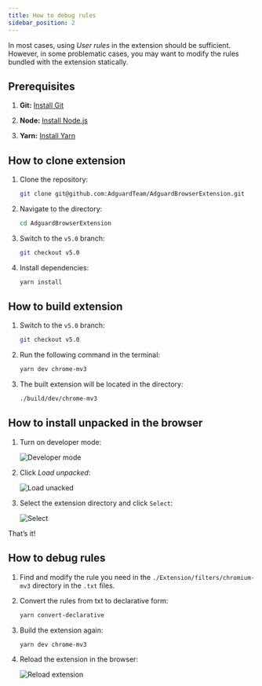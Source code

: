 ```yaml
---
title: How to debug rules
sidebar_position: 2
---
```


In most cases, using *User rules* in the extension should be sufficient. However, in some problematic cases, you may want to modify the rules bundled with the extension statically.

## Prerequisites

1. **Git:** [Install Git](https://git-scm.com/book/en/v2/Getting-Started-Installing-Git)

1. **Node:** [Install Node.js](https://nodejs.org/en/download/package-manager)

1. **Yarn:** [Install Yarn](https://classic.yarnpkg.com/lang/en/docs/install)

## How to clone extension

1. Clone the repository:

    ```bash
    git clone git@github.com:AdguardTeam/AdguardBrowserExtension.git
    ```

1. Navigate to the directory:

    ```bash
    cd AdguardBrowserExtension
    ```

1. Switch to the `v5.0` branch:

    ```bash
    git checkout v5.0
    ```

1. Install dependencies:

    ```bash
    yarn install
    ```

## How to build extension

1. Switch to the `v5.0` branch:

    ```bash
    git checkout v5.0
    ```

1. Run the following command in the terminal:

    ```bash
    yarn dev chrome-mv3
    ```

1. The built extension will be located in the directory:

    ```bash
    ./build/dev/chrome-mv3
    ```

## How to install unpacked in the browser

1. Turn on developer mode:

    ![Developer mode](https://cdn.adtidy.org/content/Kb/ad_blocker/browser_extension/developer_mode.png)

1. Click *Load unpacked*:

    ![Load unacked](https://cdn.adtidy.org/content/Kb/ad_blocker/browser_extension/load_unpacked.png)

1. Select the extension directory and click `Select`:

    ![Select](https://cdn.adtidy.org/content/Kb/ad_blocker/browser_extension/select.png)

That’s it!

## How to debug rules

1. Find and modify the rule you need in the `./Extension/filters/chromium-mv3` directory in the `.txt` files.

1. Convert the rules from txt to declarative form:

    ```bash
    yarn convert-declarative
    ```

1. Build the extension again:

    ```bash
    yarn dev chrome-mv3
    ```

1. Reload the extension in the browser:

    ![Reload extension](https://cdn.adtidy.org/content/Kb/ad_blocker/browser_extension/reload_extension.png)
